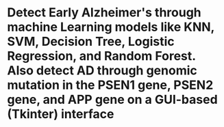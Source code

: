 # Detect Early Alzheimer's through machine Learning models like KNN, SVM, Decision Tree, Logistic Regression, and Random Forest. Also detect AD through genomic mutation in the PSEN1 gene, PSEN2 gene, and APP gene on a GUI-based (Tkinter) interface
